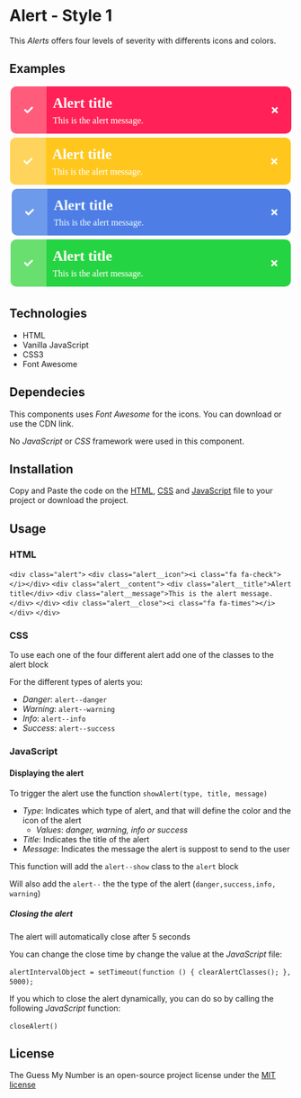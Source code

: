 # Alert - Style 1
This *Alerts* offers four levels of severity with differents icons and colors.

## Examples
![Alert Danger](screenshots/alert_1_danger.png)
![Alert Warning](screenshots/alert_1_warning.png)
![Alert Info](screenshots/alert_1_info.png)
![Alert Success](screenshots/alert_1_success.png)


## Technologies
* HTML
* Vanilla JavaScript
* CSS3
* Font Awesome


## Dependecies
This components uses _Font Awesome_ for the icons. You can download or use the CDN link.

No _JavaScript_ or _CSS_ framework were used in this component.

## Installation

Copy and Paste the code on the [HTML](alert_1.html), [CSS](alert_1.css) and [JavaScript](alert_1.js) file to your project or download the project.

## Usage

### HTML
`<div class="alert">`
    `<div class="alert__icon"><i class="fa fa-check"></i></div>`
    `<div class="alert__content">`
        `<div class="alert__title">Alert title</div>`
        `<div class="alert__message">This is the alert message.</div>`
    `</div>`
    `<div class="alert__close"><i class="fa fa-times"></i></div>`
`</div>`
### CSS

To use each one of the four different alert add one of the classes to the alert block

For the different types of alerts you:
* *Danger*: `alert--danger`
* *Warning*: `alert--warning`
* *Info*: `alert--info`
* *Success*: `alert--success`

### JavaScript


#### Displaying the alert

To trigger the alert use the function `showAlert(type, title, message)`

* *Type*: Indicates which type of alert, and that will define the color and the icon of the alert
    * *Values*: _danger, warning, info or success_
* *Title*: Indicates the title of the alert
* *Message*: Indicates the message the alert is suppost to send to the user

This function will add the `alert--show` class to the `alert` block

Will also add the `alert--` the the type of the alert (`danger,success,info, warning`)

##### Closing the alert

The alert will automatically close after 5 seconds

You can change the close time by change the value at the _JavaScript_ file:

`alertIntervalObject = setTimeout(function () { clearAlertClasses(); }, 5000);`

If you which to close the alert dynamically, you can do so by calling the following _JavaScript_ function:

`closeAlert()`


## License
The Guess My Number is an open-source project license under the [MIT license](license)

